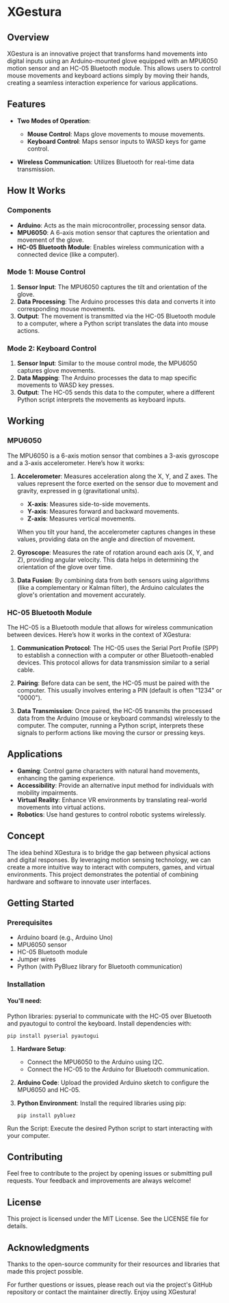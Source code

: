 # XGestura

## Overview

XGestura is an innovative project that transforms hand movements into digital inputs using an Arduino-mounted glove equipped with an MPU6050 motion sensor and an HC-05 Bluetooth module. This allows users to control mouse movements and keyboard actions simply by moving their hands, creating a seamless interaction experience for various applications.

## Features

- **Two Modes of Operation**:
  - **Mouse Control**: Maps glove movements to mouse movements.
  - **Keyboard Control**: Maps sensor inputs to WASD keys for game control.
  
- **Wireless Communication**: Utilizes Bluetooth for real-time data transmission.

## How It Works

### Components

- **Arduino**: Acts as the main microcontroller, processing sensor data.
- **MPU6050**: A 6-axis motion sensor that captures the orientation and movement of the glove.
- **HC-05 Bluetooth Module**: Enables wireless communication with a connected device (like a computer).

### Mode 1: Mouse Control

1. **Sensor Input**: The MPU6050 captures the tilt and orientation of the glove.
2. **Data Processing**: The Arduino processes this data and converts it into corresponding mouse movements.
3. **Output**: The movement is transmitted via the HC-05 Bluetooth module to a computer, where a Python script translates the data into mouse actions.

### Mode 2: Keyboard Control

1. **Sensor Input**: Similar to the mouse control mode, the MPU6050 captures glove movements.
2. **Data Mapping**: The Arduino processes the data to map specific movements to WASD key presses.
3. **Output**: The HC-05 sends this data to the computer, where a different Python script interprets the movements as keyboard inputs.

## Working

### MPU6050

The MPU6050 is a 6-axis motion sensor that combines a 3-axis gyroscope and a 3-axis accelerometer. Here’s how it works:

1. **Accelerometer**: Measures acceleration along the X, Y, and Z axes. The values represent the force exerted on the sensor due to movement and gravity, expressed in g (gravitational units).
   - **X-axis**: Measures side-to-side movements.
   - **Y-axis**: Measures forward and backward movements.
   - **Z-axis**: Measures vertical movements.

   When you tilt your hand, the accelerometer captures changes in these values, providing data on the angle and direction of movement.

2. **Gyroscope**: Measures the rate of rotation around each axis (X, Y, and Z), providing angular velocity. This data helps in determining the orientation of the glove over time.

3. **Data Fusion**: By combining data from both sensors using algorithms (like a complementary or Kalman filter), the Arduino calculates the glove's orientation and movement accurately.

### HC-05 Bluetooth Module

The HC-05 is a Bluetooth module that allows for wireless communication between devices. Here’s how it works in the context of XGestura:

1. **Communication Protocol**: The HC-05 uses the Serial Port Profile (SPP) to establish a connection with a computer or other Bluetooth-enabled devices. This protocol allows for data transmission similar to a serial cable.

2. **Pairing**: Before data can be sent, the HC-05 must be paired with the computer. This usually involves entering a PIN (default is often "1234" or "0000").

3. **Data Transmission**: Once paired, the HC-05 transmits the processed data from the Arduino (mouse or keyboard commands) wirelessly to the computer. The computer, running a Python script, interprets these signals to perform actions like moving the cursor or pressing keys.

## Applications

- **Gaming**: Control game characters with natural hand movements, enhancing the gaming experience.
- **Accessibility**: Provide an alternative input method for individuals with mobility impairments.
- **Virtual Reality**: Enhance VR environments by translating real-world movements into virtual actions.
- **Robotics**: Use hand gestures to control robotic systems wirelessly.

## Concept

The idea behind XGestura is to bridge the gap between physical actions and digital responses. By leveraging motion sensing technology, we can create a more intuitive way to interact with computers, games, and virtual environments. This project demonstrates the potential of combining hardware and software to innovate user interfaces.

## Getting Started

### Prerequisites

- Arduino board (e.g., Arduino Uno)
- MPU6050 sensor
- HC-05 Bluetooth module
- Jumper wires
- Python (with PyBluez library for Bluetooth communication)

### Installation

#### You'll need:

Python libraries: pyserial to communicate with the HC-05 over Bluetooth and pyautogui to control the keyboard.
Install dependencies with:
```
pip install pyserial pyautogui
```

1. **Hardware Setup**: 
   - Connect the MPU6050 to the Arduino using I2C.
   - Connect the HC-05 to the Arduino for Bluetooth communication.

2. **Arduino Code**: Upload the provided Arduino sketch to configure the MPU6050 and HC-05.

3. **Python Environment**: Install the required libraries using pip:
   ```
   pip install pybluez
   ```
Run the Script: Execute the desired Python script to start interacting with your computer.

## Contributing
Feel free to contribute to the project by opening issues or submitting pull requests. Your feedback and improvements are always welcome!

## License
This project is licensed under the MIT License. See the LICENSE file for details.

## Acknowledgments
Thanks to the open-source community for their resources and libraries that made this project possible.

For further questions or issues, please reach out via the project's GitHub repository or contact the maintainer directly. Enjoy using XGestura!
